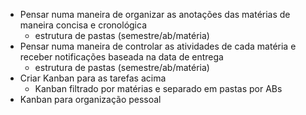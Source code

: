- Pensar numa maneira de organizar as anotações das matérias de maneira concisa e cronológica
	- estrutura de pastas (semestre/ab/matéria)
- Pensar numa maneira de controlar as atividades de cada matéria e receber notificações baseada na data de entrega
	- estrutura de pastas (semestre/ab/matéria)
- Criar Kanban para as tarefas acima
	- Kanban filtrado por matérias e separado em pastas por ABs
- Kanban para organização pessoal